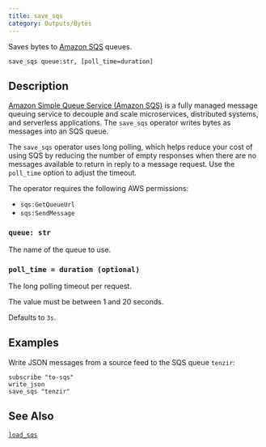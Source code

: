 ```yaml
---
title: save_sqs
category: Outputs/Bytes
---
```


Saves bytes to [Amazon SQS][sqs] queues.

[sqs]: https://docs.aws.amazon.com/sqs/

```tql
save_sqs queue:str, [poll_time=duration]
```

## Description

[Amazon Simple Queue Service (Amazon SQS)][sqs] is a fully managed message
queuing service to decouple and scale microservices, distributed systems, and
serverless applications. The `save_sqs` operator writes bytes as messages into an SQS queue.

The `save_sqs` operator uses long polling, which helps reduce your cost of using SQS
by reducing the number of empty responses when there are no messages available
to return in reply to a message request. Use the `poll_time` option to adjust
the timeout.

The operator requires the following AWS permissions:
- `sqs:GetQueueUrl`
- `sqs:SendMessage`

### `queue: str`

The name of the queue to use.

### `poll_time = duration (optional)`

The long polling timeout per request.

The value must be between 1 and 20 seconds.

Defaults to `3s`.

## Examples

Write JSON messages from a source feed to the SQS queue `tenzir`:

```tql
subscribe "to-sqs"
write_json
save_sqs "tenzir"
```

## See Also

[`load_sqs`](/reference/operators/load_sqs)
